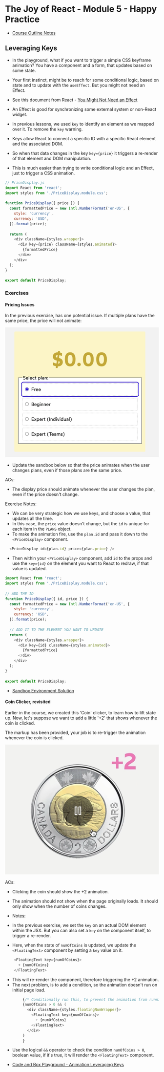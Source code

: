 # The Joy of React - Module 5 - Happy Practice

- [Course Outline Notes](../course-notes.md)

## Leveraging Keys

- In the playground, what if you want to trigger a simple CSS keyframe animation? You have a component and a form, that updates based on some state.
- Your first instinct, might be to reach for some conditional logic, based on state and to update with the `useEffect`. But you might not need an Effect.
- See this document from React - [You Might Not Need an Effect](https://react.dev/learn/you-might-not-need-an-effect)
- An Effect is good for synchronizing some external system or non-React widget.

- In previous lessons, we used `key` to identify an element as we mapped over it. To remove the `key` warning.
- Keys allow React to connect a specific ID with a specific React element and the associated DOM.
- So when that data changes in the key `key={price}` it triggers a re-render of that element and DOM manipulation.

- This is much easier than trying to write conditional logic and an Effect, just to trigger a CSS animation.

```JAVASCRIPT
// PriceDisplay.js
import React from 'react';
import styles from './PriceDisplay.module.css';

function PriceDisplay({ price }) {
  const formattedPrice = new Intl.NumberFormat('en-US', {
    style: 'currency',
    currency: 'USD',
  }).format(price);
  
  return (
    <div className={styles.wrapper}>
      <div key={price} className={styles.animated}>
        {formattedPrice}
      </div>
    </div>
  );
}

export default PriceDisplay;
```

### Exercises

#### Pricing Issues

In the previous exercise, has one potential issue. If multiple plans have the same price, the price will not animate:

![Pricing Issues](../images/image-36.png)

- Update the sandbox below so that the price animates when the user changes plans, even if those plans are the same price.

ACs:

- The display price should animate whenever the user changes the plan, even if the price doesn't change.

Exercise Notes:

- We can be very strategic how we use keys, and choose a value, that updates all the time.
- In this case, the `price` value doesn't change, but the `id` is unique for each item in the `PLANS` object.
- To make the animation fire, use the `plan.id` and pass it down to the `<PriceDisplay>` component.

```JAVASCRIPT
  <PriceDisplay id={plan.id} price={plan.price} />
```

- Then within your `<PriceDisplay>` component, add `id` to the props and use the `key={id}` on the element you want to React to redraw, if that value is updated.

```JAVASCRIPT
import React from 'react';
import styles from './PriceDisplay.module.css';

// ADD THE ID
function PriceDisplay({ id, price }) {
  const formattedPrice = new Intl.NumberFormat('en-US', {
    style: 'currency',
    currency: 'USD',
  }).format(price);
  
  // ADD IT TO THE ELEMENT YOU WANT TO UPDATE
  return (
    <div className={styles.wrapper}>
      <div key={id} className={styles.animated}>
        {formattedPrice}
      </div>
    </div>
  );
}

export default PriceDisplay;
```

- [Sandbox Environment Solution](https://codesandbox.io/p/sandbox/keys-update-dom-pj3c7l?file=%2Findex.js)

#### Coin Clicker, revisited

Earlier in the course, we created this 'Coin' clicker, to learn how to lift state up. Now, let's suppose we want to add a little '+2' that shows whenever the coin is clicked.

The markup has been provided, your job is to re-trigger the animation whenever the coin is clicked.

![Coin](../images/image-37.png)

ACs:

- Clicking the coin should show the +2 animation.
- The animation should not show when the page originally loads. It should only show when the number of coins changes.

- Notes:

- In the previous exercise, we set the `key` on an actual DOM element within the JSX. But you can also set a `key` on the component itself, to trigger a re-render.
- Here, when the state of `numOfCoins` is updated, we update the `<FloatingText>` component by setting a `key` value on it.

```JAVASCRIPT
    <FloatingText key={numOfCoins}>
      + {numOfCoins}
    </FloatingText>
```

- This will re-render the component, therefore triggering the +2 animation.
- The next problem, is to add a condition, so the animation doesn't run on initial page load.

```JAVASCRIPT
        {/* Conditionally run this, to prevent the animation from running on page load */}
        {numOfCoins > 0 && (
          <div className={styles.floatingNumWrapper}>
            <FloatingText key={numOfCoins}>
              + {numOfCoins}
            </FloatingText>
          </div>        
        )
        }
```

- Use the logical `&&` operator to check the condition `numOfCoins > 0`, boolean value, if it's true, it will render the `<FloatingText>` component.

- [Code and Box Playground - Animation Leveraging Keys](https://codesandbox.io/p/sandbox/leveraging-keys-coin-clicker-animation-lw75tq)
